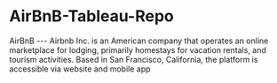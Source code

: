 # AirBnB-Tableau-Repo

AirBnB --- Airbnb Inc. is an American company that operates an online marketplace for lodging, primarily homestays for vacation rentals, and tourism activities. Based in San Francisco, California, the platform is accessible via website and mobile app
